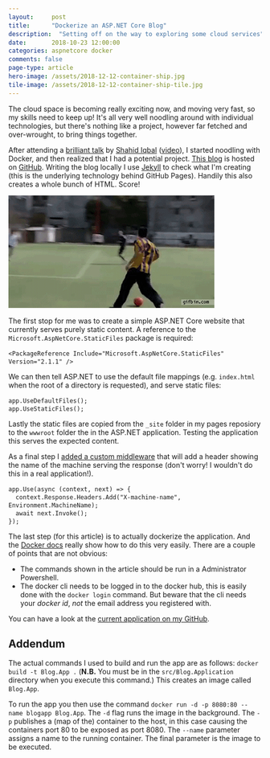 ```yaml
---
layout: 	post
title:  	"Dockerize an ASP.NET Core Blog"
description:  "Setting off on the way to exploring some cloud services"
date:   	2018-10-23 12:00:00
categories: aspnetcore docker
comments: false
page-type: article
hero-image: /assets/2018-12-12-container-ship.jpg
tile-image: /assets/2018-12-12-container-ship-tile.jpg
---
```


The cloud space is becoming really exciting now, and moving very fast, so my skills need to keep up! It's all very well noodling around with individual technologies, but there's nothing like a project, however far fetched and over-wrought, to bring things together.

After attending a [brilliant talk](https://speakerdeck.com/shahiddev/kubernetes-for-net-developers) by [Shahid Iqbal](https://twitter.com/ShahidDev) ([video](https://www.youtube.com/watch?v=_-rxEBK97CQ)), I started noodling with Docker, and then realized that I had a potential project. [This blog](http://www.codemunki.es) is hosted on [GitHub](https://github.com/steve-codemunkies/steve-codemunkies.github.io). Writing the blog locally I use [Jekyll](https://jekyllrb.com/) to check what I'm creating (this is the underlying technology behind GitHub Pages). Handily this also creates a whole bunch of HTML. Score!

![Score!](/assets/2018-10-23-score.gif)

The first stop for me was to create a simple ASP.NET Core website that currently serves purely static content. A reference to the `Microsoft.AspNetCore.StaticFiles` package is required:

```
<PackageReference Include="Microsoft.AspNetCore.StaticFiles" Version="2.1.1" />
```

We can then tell ASP.NET to use the default file mappings (e.g. `index.html` when the root of a directory is requested), and serve static files:

```
app.UseDefaultFiles();
app.UseStaticFiles();
```

Lastly the static files are copied from the `_site` folder in my pages reposiory to the `wwwroot` folder the in the ASP.NET application. Testing the application this serves the expected content.

As a final step I [added a custom middleware](https://docs.microsoft.com/en-us/aspnet/core/fundamentals/middleware/?view=aspnetcore-2.1) that will add a header showing the name of the machine serving the response (don't worry! I wouldn't do this in a real application!).

```
app.Use(async (context, next) => {
  context.Response.Headers.Add("X-machine-name", Environment.MachineName);
  await next.Invoke();
});
```

The last step (for this article) is to actually dockerize the application. And the [Docker docs](https://docs.docker.com/engine/examples/dotnetcore/#create-a-dockerfile-for-an-aspnet-core-application) really show how to do this very easily. There are a couple of points that are not obvious:

* The commands shown in the article should be run in a Administrator Powershell.
* The docker cli needs to be logged in to the docker hub, this is easily done with the `docker login` command. But beware that the cli needs your _docker id_, _not_ the email address you registered with.

You can have a look at the [current application on my GitHub](https://github.com/steve-codemunkies/Blog/tree/e973b94d4d4b293eabacd3fd2da53889a5572d73).

## Addendum

The actual commands I used to build and run the app are as follows: `docker build -t Blog.App .` (**N.B.** You must be in the `src/Blog.Application` directory when you execute this command.) This creates an image called `Blog.App`.

To run the app you then use the command `docker run -d -p 8080:80 --name blogapp Blog.App`. The `-d` flag runs the image in the background. The `-p` publishes a (map of the) container to the host, in this case causing the containers port 80 to be exposed as port 8080. The `--name` parameter assigns a name to the running container. The final parameter is the image to be executed.
